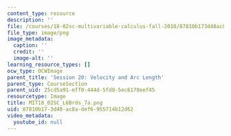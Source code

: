 ```yaml
---
content_type: resource
description: ''
file: /courses/18-02sc-multivariable-calculus-fall-2010/87810b173d48ac8adef6955714b12d62_MIT18_02SC_L6Brds_7a.png
file_type: image/png
image_metadata:
  caption: ''
  credit: ''
  image-alt: ''
learning_resource_types: []
ocw_type: OCWImage
parent_title: 'Session 20: Velocity and Arc Length'
parent_type: CourseSection
parent_uid: 25cd5a91-eff0-444d-5fd8-5ec6178eef45
resourcetype: Image
title: MIT18_02SC_L6Brds_7a.png
uid: 87810b17-3d48-ac8a-def6-955714b12d62
video_metadata:
  youtube_id: null
---
```

